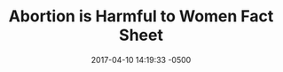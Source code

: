 ---
layout: item
category: item
id: "#0101"
loc: "101000"
title: "Abortion is Harmful to Women Fact Sheet"
permalink: /abortion-hurts-women/
store: true

date: 2017-04-10 14:19:33 -0500

front-pic: abortion-hurts-women-front.jpg
social-pic: abortion-hurts-women-social.jpg
pdf: abortion-hurts-women.pdf

issues: Abortion
type: Fact Sheet
target-age: Teens, Young Adults, Adults
target-audience: Church Groups, College Students, Counselors, High School Students, Pregnancy Resource Center, Pro-life Organizations, Sidewalk Counselors, Unintended Pregnancy, Youth Group
language: English

comment: true
share: true
no-description: true
---